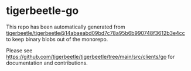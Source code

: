 # tigerbeetle-go
This repo has been automatically generated from
[tigerbeetle/tigerbeetle@14abaeabd09bd7c78a95b6b990748f3612b3e4cc](https://github.com/tigerbeetle/tigerbeetle/commit/14abaeabd09bd7c78a95b6b990748f3612b3e4cc)
to keep binary blobs out of the monorepo.

Please see
<https://github.com/tigerbeetle/tigerbeetle/tree/main/src/clients/go>
for documentation and contributions.